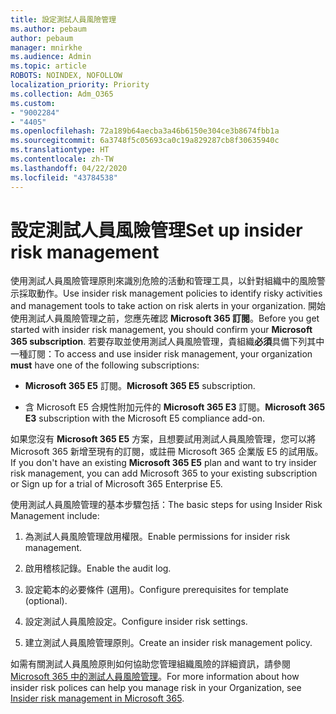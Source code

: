 ```yaml
---
title: 設定測試人員風險管理
ms.author: pebaum
author: pebaum
manager: mnirkhe
ms.audience: Admin
ms.topic: article
ROBOTS: NOINDEX, NOFOLLOW
localization_priority: Priority
ms.collection: Adm_O365
ms.custom:
- "9002284"
- "4405"
ms.openlocfilehash: 72a189b64aecba3a46b6150e304ce3b8674fbb1a
ms.sourcegitcommit: 6a3748f5c05693ca0c19a829287cb8f30635940c
ms.translationtype: HT
ms.contentlocale: zh-TW
ms.lasthandoff: 04/22/2020
ms.locfileid: "43784538"
---
```

# <a name="set-up-insider-risk-management"></a><span data-ttu-id="f243b-102">設定測試人員風險管理</span><span class="sxs-lookup"><span data-stu-id="f243b-102">Set up insider risk management</span></span>

<span data-ttu-id="f243b-103">使用測試人員風險管理原則來識別危險的活動和管理工具，以針對組織中的風險警示採取動作。</span><span class="sxs-lookup"><span data-stu-id="f243b-103">Use insider risk management policies to identify risky activities and management tools to take action on risk alerts in your organization.</span></span> <span data-ttu-id="f243b-104">開始使用測試人員風險管理之前，您應先確認 **Microsoft 365 訂閱**。</span><span class="sxs-lookup"><span data-stu-id="f243b-104">Before you get started with insider risk management, you should confirm your **Microsoft 365 subscription**.</span></span> <span data-ttu-id="f243b-105">若要存取並使用測試人員風險管理，貴組織**必須**具備下列其中一種訂閱：</span><span class="sxs-lookup"><span data-stu-id="f243b-105">To access and use insider risk management, your organization **must** have one of the following subscriptions:</span></span>

- <span data-ttu-id="f243b-106">**Microsoft 365 E5** 訂閱。</span><span class="sxs-lookup"><span data-stu-id="f243b-106">**Microsoft 365 E5** subscription.</span></span>

- <span data-ttu-id="f243b-107">含 Microsoft E5 合規性附加元件的 **Microsoft 365 E3** 訂閱。</span><span class="sxs-lookup"><span data-stu-id="f243b-107">**Microsoft 365 E3** subscription with the Microsoft E5 compliance add-on.</span></span>

<span data-ttu-id="f243b-108">如果您沒有 **Microsoft 365 E5** 方案，且想要試用測試人員風險管理，您可以將 Microsoft 365 新增至現有的訂閱，或註冊 Microsoft 365 企業版 E5 的試用版。</span><span class="sxs-lookup"><span data-stu-id="f243b-108">If you don't have an existing **Microsoft 365 E5** plan and want to try insider risk management, you can add Microsoft 365 to your existing subscription or Sign up for a trial of Microsoft 365 Enterprise E5.</span></span>

<span data-ttu-id="f243b-109">使用測試人員風險管理的基本步驟包括：</span><span class="sxs-lookup"><span data-stu-id="f243b-109">The basic steps for using Insider Risk Management include:</span></span>

1. <span data-ttu-id="f243b-110">為測試人員風險管理啟用權限。</span><span class="sxs-lookup"><span data-stu-id="f243b-110">Enable permissions for insider risk management.</span></span>

2. <span data-ttu-id="f243b-111">啟用稽核記錄。</span><span class="sxs-lookup"><span data-stu-id="f243b-111">Enable the audit log.</span></span>

3. <span data-ttu-id="f243b-112">設定範本的必要條件 (選用)。</span><span class="sxs-lookup"><span data-stu-id="f243b-112">Configure prerequisites for template (optional).</span></span>

4. <span data-ttu-id="f243b-113">設定測試人員風險設定。</span><span class="sxs-lookup"><span data-stu-id="f243b-113">Configure insider risk settings.</span></span>

5. <span data-ttu-id="f243b-114">建立測試人員風險管理原則。</span><span class="sxs-lookup"><span data-stu-id="f243b-114">Create an insider risk management policy.</span></span>

<span data-ttu-id="f243b-115">如需有關測試人員風險原則如何協助您管理組織風險的詳細資訊，請參閱 [Microsoft 365 中的測試人員風險管理](https://go.microsoft.com/fwlink/?linkid=2123907)。</span><span class="sxs-lookup"><span data-stu-id="f243b-115">For more information about how insider risk polices can help you manage risk in your Organization, see [Insider risk management in Microsoft 365](https://go.microsoft.com/fwlink/?linkid=2123907).</span></span>
